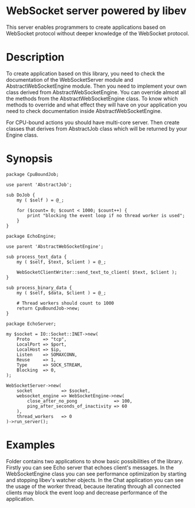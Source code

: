 # WebSocket server powered by libev

This server enables programmers to create applications based on WebSocket protocol without deeper knowledge of the WebSocket protocol.

# Description

To create application based on this library, you need to check the documentation of the WebSocketServer module and AbstractWebSocketEngine module.
Then you need to implement your own class derived from AbstractWebSocketEngine.
You can override almost all the methods from the AbstractWebSocketEngine class. To know which methods to override and what effect they will have on your application you need to check 
documentation inside AbstractWebSocketEngine.

For CPU-bound actions you should have multi-core server. Then create classes that derives from AbstractJob class which will be returned by your Engine class.

# Synopsis
    
    package CpuBoundJob;
    
    use parent 'AbstractJob';
    
    sub DoJob {
        my ( $self ) = @_;
    
        for ($count= 0; $count < 1000; $count++) {
 			print "blocking the event loop if no thread worker is used";
		}
    }

    package EchoEngine;
    
    use parent 'AbstractWebSocketEngine';
    
    sub process_text_data {
        my ( $self, $text, $client ) = @_;
    
        WebSocketClientWriter::send_text_to_client( $text, $client );
    }

    sub process_binary_data {
        my ( $self, $data, $client ) = @_;
    
        # Thread workers should count to 1000
        return CpuBoundJob->new;
    }
    
    package EchoServer;
    
    my $socket = IO::Socket::INET->new(
        Proto     => "tcp",
        LocalPort => $port,
        LocalHost => $ip,
        Listen    => SOMAXCONN,
        Reuse     => 1,
        Type      => SOCK_STREAM,
        Blocking  => 0,
    );
    
    WebSocketServer->new(
        socket           => $socket,
        websocket_engine => WebSocketEngine->new(
            close_after_no_pong              => 100,
            ping_after_seconds_of_inactivity => 60
        ),
		thread_workers   => 0
    )->run_server();

# Examples

Folder contains two applications to show basic possibilities of the library.
Firstly you can see Echo server that echoes client's messages. In the WebSocketEngine class you can see performance optimization by
starting and stopping libev's watcher objects.
In the Chat application you can see the usage of the worker thread, because iterating through all connected clients may block the event loop
and decrease performance of the application.

